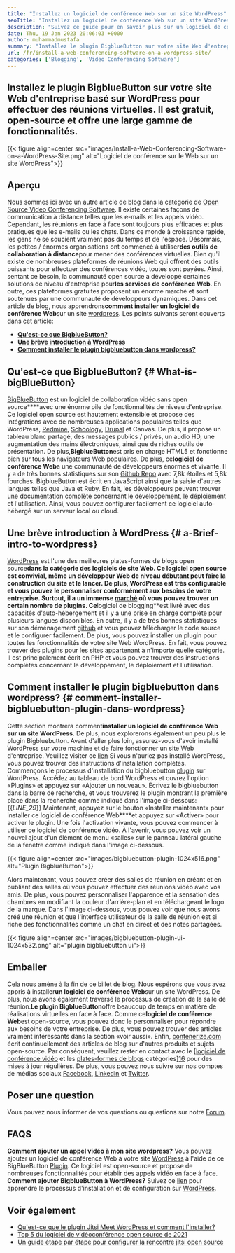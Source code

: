 ```yaml
---
title: "Installez un logiciel de conférence Web sur un site WordPress" 
seoTitle: "Installez un logiciel de conférence Web sur un site WordPress" 
description: "Suivez ce guide pour en savoir plus sur un logiciel de conférence Web open source BigblueButton. Explorons comment installer le plugin bigbluebutton sur WordPress." 
date: Thu, 19 Jan 2023 20:06:03 +0000
author: muhammadmustafa
summary: "Installez le plugin BigblueButton sur votre site Web d'entreprise basé sur WordPress pour effectuer des réunions virtuelles. Il est gratuit, open-source et offre une large gamme de fonctionnalités." 
url: /fr/install-a-web-conferencing-software-on-a-wordpress-site/
categories: ['Blogging', 'Video Conferencing Software']
---
```


## Installez le plugin BigblueButton sur votre site Web d'entreprise basé sur WordPress pour effectuer des réunions virtuelles. Il est gratuit, open-source et offre une large gamme de fonctionnalités.

{{< figure align=center src="images/Install-a-Web-Conferencing-Software-on-a-WordPress-Site.png" alt="Logiciel de conférence sur le Web sur un site WordPress">}}


## Aperçu
Nous sommes ici avec un autre article de blog dans la catégorie de [Open Source Video Conferencing Software][1]. Il existe certaines façons de communication à distance telles que les e-mails et les appels vidéo. Cependant, les réunions en face à face sont toujours plus efficaces et plus pratiques que les e-mails ou les chats. Dans ce monde à croissance rapide, les gens ne se soucient vraiment pas du temps et de l'espace. Désormais, les petites / énormes organisations ont commencé à utiliser**des outils de collaboration à distance**pour mener des conférences virtuelles. Bien qu'il existe de nombreuses plateformes de réunions Web qui offrent des outils puissants pour effectuer des conférences vidéo, toutes sont payées. Ainsi, sentant ce besoin, la communauté open source a développé certaines solutions de niveau d'entreprise pour**les services de conférence Web**. En outre, ces plateformes gratuites proposent un énorme marché et sont soutenues par une communauté de développeurs dynamiques. Dans cet article de blog, nous apprendrons**comment installer un logiciel de conférence Web**sur un site [wordpress][2].
Les points suivants seront couverts dans cet article:
  * [**Qu'est-ce que BigblueButton?**][3]
  * [**Une brève introduction à WordPress**][4]
  * **[Comment installer le plugin bigbluebutton dans wordpress?][5]**

## **Qu'est-ce que BigblueButton?** {# What-is-bigBlueButton}
[BigBlueButton][6] est un logiciel de collaboration vidéo sans open source****avec une énorme pile de fonctionnalités de niveau d'entreprise. Ce logiciel open source est hautement extensible et propose des intégrations avec de nombreuses applications populaires telles que WordPress, [Redmine][7], [Schoology][8], [Drupal][9] et Canvas. De plus, il propose un tableau blanc partagé, des messages publics / privés, un audio HD, une augmentation des mains électroniques, ainsi que de riches outils de présentation. De plus,**BigblueButton**est pris en charge HTML5 et fonctionne bien sur tous les navigateurs Web populaires.
De plus, ce**logiciel de conférence Web**a une communauté de développeurs énormes et vivante. Il y a de très bonnes statistiques sur son [Github Repo][10] avec 7,8k étoiles et 5,8k fourches. BigblueButton est écrit en JavaScript ainsi que la saisie d'autres langues telles que Java et Ruby. En fait, les développeurs peuvent trouver une documentation complète concernant le développement, le déploiement et l'utilisation. Ainsi, vous pouvez configurer facilement ce logiciel auto-hébergé sur un serveur local ou cloud.

## **Une brève introduction à WordPress** {# a-Brief-intro-to-wordpress}
[WordPress][2] est l'une des meilleures plates-formes de blogs open source**dans la catégorie des logiciels de site Web. Ce logiciel open source est convivial, même un développeur Web de niveau débutant peut faire la construction du site et le lancer. De plus, WordPress est très configurable et vous pouvez le personnaliser conformément aux besoins de votre entreprise. Surtout, il a un immense [marché][11] où vous pouvez trouver un certain nombre de plugins.
Ce**logiciel de blogging**est livré avec des capacités d'auto-hébergement et il y a une prise en charge complète pour plusieurs langues disponibles. En outre, il y a de très bonnes statistiques sur son déménagement [github][12] et vous pouvez télécharger le code source et le configurer facilement. De plus, vous pouvez installer un plugin pour toutes les fonctionnalités de votre site Web WordPress. En fait, vous pouvez trouver des plugins pour les sites appartenant à n'importe quelle catégorie. Il est principalement écrit en PHP et vous pouvez trouver des instructions complètes concernant le développement, le déploiement et l'utilisation.

## **Comment installer le plugin bigbluebutton dans wordpress?** {# comment-installer-bigbluebutton-plugin-dans-wordpress}
Cette section montrera comment**installer un logiciel de conférence Web sur un site WordPress**. De plus, nous explorerons également un peu plus le plugin Bigbluebutton. Avant d'aller plus loin, assurez-vous d'avoir installé WordPress sur votre machine et de faire fonctionner un site Web d'entreprise.
Veuillez visiter ce [lien][2] Si vous n'auriez pas installé WordPress, vous pouvez trouver des instructions d'installation complètes.
Commençons le processus d'installation du bigbluebutton [plugin][13] sur WordPress.
Accédez au tableau de bord WordPress et ouvrez l'option «Plugins» et appuyez sur «Ajouter un nouveau». Écrivez le bigbluebutton dans la barre de recherche, et vous trouverez le plugin montrant la première place dans la recherche comme indiqué dans l'image ci-dessous:
{{_LINE_29_}}
Maintenant, appuyez sur le bouton «Installer maintenant» pour installer ce logiciel de conférence Web****et appuyez sur «Activer» pour activer le plugin. Une fois l'activation vivante, vous pouvez commencer à utiliser ce logiciel de conférence vidéo. À l'avenir, vous pouvez voir un nouvel ajout d'un élément de menu «salles» sur le panneau latéral gauche de la fenêtre comme indiqué dans l'image ci-dessous.

{{< figure align=center src="images/bigbluebutton-plugin-1024x516.png" alt="Plugin BigblueButton">}}

Alors maintenant, vous pouvez créer des salles de réunion en créant et en publiant des salles où vous pouvez effectuer des réunions vidéo avec vos amis. De plus, vous pouvez personnaliser l'apparence et la sensation des chambres en modifiant la couleur d'arrière-plan et en téléchargeant le logo de la marque. Dans l'image ci-dessous, vous pouvez voir que nous avons créé une réunion et que l'interface utilisateur de la salle de réunion est si riche des fonctionnalités comme un chat en direct et des notes partagées.

{{< figure align=center src="images/bigbluebutton-plugin-ui-1024x532.png" alt="plugin bigbluebutton ui">}}


## Emballer
Cela nous amène à la fin de ce billet de blog. Nous espérons que vous avez appris à installer**un logiciel de conférence Web**sur un site WordPress. De plus, nous avons également traversé le processus de création de la salle de réunion.**Le plugin BigblueButton**offre beaucoup de temps en matière de réalisations virtuelles en face à face. Comme ce**logiciel de conférence Web**est open-source, vous pouvez donc le personnaliser pour répondre aux besoins de votre entreprise. De plus, vous pouvez trouver des articles vraiment intéressants dans la section «voir aussi».
Enfin, [contenerize.com][14] écrit continuellement des articles de blog sur d'autres produits et sujets open-source. Par conséquent, veuillez rester en contact avec le [[logiciel de conférence vidéo][1] et les [plates-formes de blogs][15] catégories][16] pour des mises à jour régulières. De plus, vous pouvez nous suivre sur nos comptes de médias sociaux [Facebook][17], [LinkedIn][18] et [Twitter][19].

## Poser une question
Vous pouvez nous informer de vos questions ou questions sur notre [Forum][20].

## FAQS
**Comment ajouter un appel vidéo à mon site wordpress?**
Vous pouvez ajouter un logiciel de conférence Web à votre site [WordPress][2] à l'aide de ce BigBlueButton [Plugin][13]. Ce logiciel est open-source et propose de nombreuses fonctionnalités pour établir des appels vidéo en face à face.
**Comment ajouter BigblueButton à WordPress?**
Suivez ce [lien][5] pour apprendre le processus d'installation et de configuration sur [WordPress][2].

## Voir également
  * [Qu'est-ce que le plugin Jitsi Meet WordPress et comment l'installer?][21]
  * [Top 5 du logiciel de vidéoconférence open source de 2021][22]
  * [Un guide étape par étape pour configurer la rencontre jitsi open source][23]

  
[1]: https://products.containerize.com/video-conferencing/
[2]: https://products.containerize.com/blogging/wordpress/
[3]: #What-is-BigBlueButton
[4]: #A-brief-intro-to-WordPress
[5]: #How-to-install-BigBlueButton-plugin-in-WordPress
[6]: https://products.containerize.com/video-conferencing/bigbluebutton/
[7]: https://products.containerize.com/project-management/redmine/
[8]: https://app.schoology.com/login
[9]: https://products.containerize.com/content-management/drupal/
[10]: https://github.com/bigbluebutton/bigbluebutton
[11]: https://wordpress.org/plugins/
[12]: https://github.com/WordPress/WordPress
[13]: https://wordpress.org/plugins/video-conferencing-with-bbb/
[14]: https://www.containerize.com/
[15]: https://products.containerize.com/blogging/
[16]: https://products.containerize.com/social-network-platforms/
[17]: https://web.facebook.com/containerize
[18]: https://www.linkedin.com/company/containerize/
[19]: https://twitter.com/containerize_co
[20]: https://forum.containerize.com/
[21]: https://blog.containerize.com/blogging/what-is-jitsi-meet-wordpress-plugin-and-how-to-install-it/
[22]: https://blog.containerize.com/video-conferencing-software/top-5-open-source-video-conferencing-software-of-2021/
[23]: https://blog.containerize.com/video-conferencing-software/how-to-set-up-open-source-jitsi-meet/
